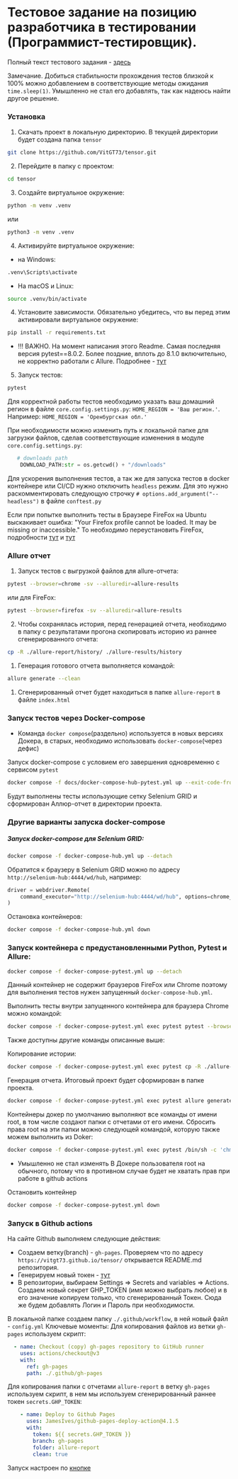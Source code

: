 # Тестовое задание на позицию разработчика в тестировании (Программист-тестировщик).

Полный текст тестового задания - [здесь](./docs/Тестовое%20задание%20(автотестирование).pdf)

Замечание. Добиться стабильности прохождения тестов близкой к 100% можно добавлением в соответствующие методы ожидания `time.sleep(1)`. Умышленно не стал его добавлять, так как надеюсь найти другое решение.

### Установка

1. Cкачать проект в локальную директорию. В текущей директории будет создана папка `tensor`

```bash
git clone https://github.com/VitGT73/tensor.git
```

2. Перейдите в папку с проектом:

```bash
cd tensor
```

3. Создайте виртуальное окружение:
```bash
python -m venv .venv
```
или
```bash
python3 -m venv .venv
```

4. Активируйте виртуальное окружение:
* на Windows:
```bash
.venv\Scripts\activate
```
* На macOS и Linux:
```bash
source .venv/bin/activate
```
4. Установите зависимости. Обязательно убедитесь, что вы перед этим активировали виртуальное окружение:

```bash
pip install -r requirements.txt
```
* !!! ВАЖНО. На момент написания этого Readme. Самая последняя версия pytest==8.0.2. Более поздние, вплоть до 8.1.0 включительно, не корректно работали с Allure. Подробнее - [тут](https://github.com/allure-framework/allure-python/issues/794)

5. Запуск тестов:
```bash
pytest
```

Для корректной работы тестов необходимо указать ваш домашний регион в файле `core.config.settings.py`:
```HOME_REGION = 'Ваш регион.'```. Например: ```HOME_REGION = 'Оренбургская обл.'```

При необходимости можно изменить путь к локальной папке для загрузки файлов, сделав соответствующие изменения в модуле `core.config.settings.py`:
```python
   # downloads path
    DOWNLOAD_PATH:str = os.getcwd() + "/downloads"
```
Для ускорения выполнения тестов, а так же для запуска тестов в docker контейнере или CI/CD нужно отключить `headless` режим. Для это нужно раскомментировать следующую строчку `# options.add_argument("--headless")` в файле `conftest.py`

Если при попытке выполнить тесты в Браузере FireFox на Ubuntu выскакивает ошибка: "Your Firefox profile cannot be loaded. It may be missing or inaccessible." То необходимо переустановить FireFox, подробности [тут](https://stackoverflow.com/questions/72405117/selenium-geckodriver-profile-missing-your-firefox-profile-cannot-be-loaded) и [тут](https://www.omgubuntu.co.uk/2022/04/how-to-install-firefox-deb-apt-ubuntu-22-04)


### Allure отчет

1. Запуск тестов с выгрузкой файлов для allure-отчета:
```bash
pytest --browser=chrome -sv --alluredir=allure-results
```
или для FireFox:
```bash
pytest --browser=firefox -sv --alluredir=allure-results
```
2. Чтобы сохранялась история, перед генерацией отчета, необходимо в папку с результатами прогона скопировать историю из раннее сгенерированного отчета:
```bash
cp -R ./allure-report/history/ ./allure-results/history
```
1. Генерация готового отчета выполняется командой:
```bash
allure generate --clean
```
1. Сгенерированный отчет будет находиться в папке `allure-report` в файле `index.html`



### Запуск тестов через Docker-compose

* Команда `docker compose`(раздельно) используется в новых версиях Докера, в старых, необходимо использовать `docker-compose`(через дефис)

Запуск docker-compose с условием его завершения одновременно с сервисом `pytest`
```bash
docker compose -f docs/docker-compose-hub-pytest.yml up --exit-code-from pytest
```
Будут выполнены тесты использующие сетку Selenium GRID и сформирован Аллюр-отчет в директории проекта.


### Другие варианты запуска docker-compose

##### Запуск docker-compose для Selenium GRID:

```bash
docker compose -f docker-compose-hub.yml up --detach
```
Обратится к браузеру в Selenium GRID можно по адресу `http://selenium-hub:4444/wd/hub`, например:

```python
driver = webdriver.Remote(
    command_executor="http://selenium-hub:4444/wd/hub", options=chrome_options
)
```
Остановка контейнеров:
```bash
docker compose -f docker-compose-hub.yml down
```

### Запуск контейнера с предустановленными Python, Pytest и Allure:

```bash
docker compose -f docker-compose-pytest.yml up --detach
```
Данный контейнер не содержит браузеров FireFox или Chrome поэтому для выполнения тестов нужен запущенный
`docker-compose-hub.yml`.

Выполнить тесты внутри запущенного контейнера для браузера Chrome можно командой:
```bash
docker compose -f docker-compose-pytest.yml exec pytest pytest --browser=chrome -sv --alluredir=allure-results
```
Также доступны другие команды описанные выше:

Копирование истории:
```bash
docker compose -f docker-compose-pytest.yml exec pytest cp -R ./allure-report/history/ ./allure-results/history
```
Генерация отчета. Итоговый проект будет сформирован в папке проекта.
```bash
docker compose -f docker-compose-pytest.yml exec pytest allure generate --clean
```
Контейнеры докер по умолчанию выполняют все команды от имени root, в том числе создают папки с отчетами от его имени. Сбросить права root на эти папки можно следующей командой, которую также можем выполнить из Doker:
```bash
docker compose -f docker-compose-pytest.yml exec pytest /bin/sh -c 'chmod -R 777 allure-results allure-report'
```
* Умышленно не стал изменять В Докере пользователя root на обычного, потому что в противном случае будет не хватать прав при работе в github actions

Остановить контейнер
```bash
docker compose -f docker-compose-pytest.yml down
```

### Запуcк в Github actions

На сайте Github выполняем следующие действия:
- Создаем ветку(branch) - `gh-pages`. Проверяем что по адресу `https://vitgt73.github.io/tensor/` открывается README.md репозитория.
- Генерируем новый токен - [тут](https://github.com/settings/tokens)
- В репозитории, выбираем Settings => Secrets and variables => Actions. Создаем новый секрет GHP_TOKEN (имя можно выбрать любое) и в его значение копируем только, что сгенерированный Токен. Сюда же будем добавлять Логин и Пароль при необходимости.

В локальной папке создаем папку `./.github/workflow`, в ней новый файл - `config.yml`
Ключевые моменты:
Для копирования файлов из ветки `gh-pages` используем скрипт:
```yml
  - name: Checkout (copy) gh-pages repository to GitHub runner
    uses: actions/checkout@v3
    with:
      ref: gh-pages
      path: ./.github/gh-pages
```
Для копирования папки с отчетами `allure-report` в ветку `gh-pages` используем скрипт, в нем мы используем сгенерированный раннее токен `secrets.GHP_TOKEN`:
```yml
    - name: Deploy to Github Pages
      uses: JamesIves/github-pages-deploy-action@4.1.5
      with:
        token: ${{ secrets.GHP_TOKEN }}
        branch: gh-pages
        folder: allure-report
        clean: true
```

Запуск настроен по [кнопке](https://github.com/VitGT73/tensor/actions/workflows/config.yml)
